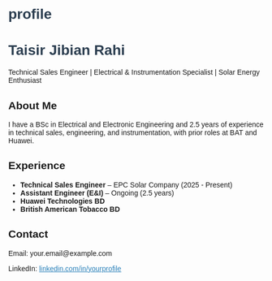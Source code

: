 # profile
<!DOCTYPE html>
<html lang="en">
<head>
  <meta charset="UTF-8" />
  <meta name="viewport" content="width=device-width, initial-scale=1.0" />
  <title>Taisir Jibian Rahi - Technical Sales Engineer</title>
  <style>
    body { font-family: sans-serif; margin: 40px; }
    h1 { color: #2c3e50; }
    a { color: #2980b9; }
  </style>
</head>
<body>
  <h1>Taisir Jibian Rahi</h1>
  <p>Technical Sales Engineer | Electrical & Instrumentation Specialist | Solar Energy Enthusiast</p>

  <h2>About Me</h2>
  <p>I have a BSc in Electrical and Electronic Engineering and 2.5 years of experience in technical sales, engineering, and instrumentation, with prior roles at BAT and Huawei.</p>

  <h2>Experience</h2>
  <ul>
    <li><strong>Technical Sales Engineer</strong> – EPC Solar Company (2025 - Present)</li>
    <li><strong>Assistant Engineer (E&I)</strong> – Ongoing (2.5 years)</li>
    <li><strong>Huawei Technologies BD</strong></li>
    <li><strong>British American Tobacco BD</strong></li>
  </ul>

  <h2>Contact</h2>
  <p>Email: your.email@example.com</p>
  <p>LinkedIn: <a href="https://linkedin.com/in/yourprofile" target="_blank">linkedin.com/in/yourprofile</a></p>
</body>
</html>
